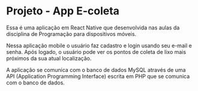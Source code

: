 # Projeto - App E-coleta
Essa é uma aplicação em React Native que desenvolvida nas aulas da disciplina de Programação para dispositivos móveis.

Nessa aplicação mobile o usuário faz cadastro e login usando seu e-mail e senha. Após logado, o usuário pode ver os pontos de coleta de lixo mais próximos da sua atual localização.

A aplicação se comunica com o banco de dados MySQL através de uma API (Application Programming Interface) escrita em PHP que se comunica com o banco de dados.
